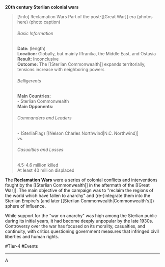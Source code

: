 **20th century Sterlian colonial wars**
>[!info] Reclamation Wars
>Part of the post-[[Great War]] era
>(photos here)
>(photo caption)
><h6>Basic Information</h6>
><b>Date:</b> (length)</br>
><b>Location:</b> Globally, but mainly Iffranika, the Middle East, and Ostasia</br>
><b>Result:</b> Inconclusive</br>
><b>Outcome:</b> The [[Sterlian Commonwealth]] expands territorially, tensions increase with neighboring powers</br>
><h6>Belligerents</h6>
><b>Main Countries:</b></br>
>- Sterlian Commonwealth</br>
><b>Main Opponents:</b></br>
><h6>Commanders and Leaders</h6>
>- (SterliaFlag) [[Nelson Charles Northwind|N.C. Northwind]]</br>
>vs.</br>
><h6>Casualties and Losses</h6>
>4.5-4.6 million killed</br>
>At least 40 million displaced

The **Reclamation Wars** were a series of colonial conflicts and interventions fought by the [[Sterlian Commonwealth]] in the aftermath of the [[Great War]]. The main objective of the campaign was to "reclaim the regions of the world which have fallen to anarchy" and (re-)integrate them into the Sterlian Empire's (and later [[Sterlian Commonwealth|Commonwealth's]]) sphere of influence.

While support for the "war on anarchy" was high among the Sterlian public during its initial years, it had become deeply unpopular by the late 1930s. Controversy over the war has focused on its morality, casualties, and continuity, with critics questioning government measures that infringed civil liberties and human rights.

#Tier-4 #Events 

---
A